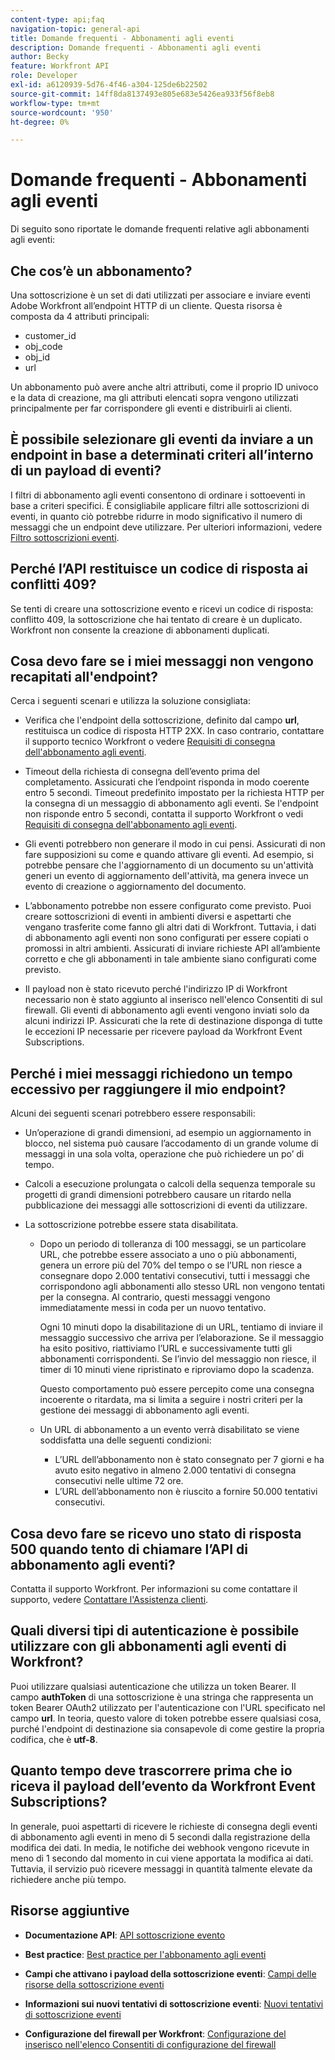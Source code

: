 ```yaml
---
content-type: api;faq
navigation-topic: general-api
title: Domande frequenti - Abbonamenti agli eventi
description: Domande frequenti - Abbonamenti agli eventi
author: Becky
feature: Workfront API
role: Developer
exl-id: a6120939-5d76-4f46-a304-125de6b22502
source-git-commit: 14ff8da8137493e805e683e5426ea933f56f8eb8
workflow-type: tm+mt
source-wordcount: '950'
ht-degree: 0%

---
```


# Domande frequenti - Abbonamenti agli eventi

<!--
{{highlighted-preview}}
-->

Di seguito sono riportate le domande frequenti relative agli abbonamenti agli eventi:

## Che cos’è un abbonamento?

Una sottoscrizione è un set di dati utilizzati per associare e inviare eventi Adobe Workfront all’endpoint HTTP di un cliente. Questa risorsa è composta da 4 attributi principali:

* customer_id
* obj_code
* obj_id
* url

Un abbonamento può avere anche altri attributi, come il proprio ID univoco e la data di creazione, ma gli attributi elencati sopra vengono utilizzati principalmente per far corrispondere gli eventi e distribuirli ai clienti.

## È possibile selezionare gli eventi da inviare a un endpoint in base a determinati criteri all’interno di un payload di eventi?

I filtri di abbonamento agli eventi consentono di ordinare i sottoeventi in base a criteri specifici. È consigliabile applicare filtri alle sottoscrizioni di eventi, in quanto ciò potrebbe ridurre in modo significativo il numero di messaggi che un endpoint deve utilizzare. Per ulteriori informazioni, vedere [Filtro sottoscrizioni eventi](../../wf-api/general/event-subs-api.md#event).

## Perché l’API restituisce un codice di risposta ai conflitti 409?

Se tenti di creare una sottoscrizione evento e ricevi un codice di risposta: conflitto 409, la sottoscrizione che hai tentato di creare è un duplicato. Workfront non consente la creazione di abbonamenti duplicati.

## Cosa devo fare se i miei messaggi non vengono recapitati all&#39;endpoint?

Cerca i seguenti scenari e utilizza la soluzione consigliata:

* Verifica che l&#39;endpoint della sottoscrizione, definito dal campo **url**, restituisca un codice di risposta HTTP 2XX. In caso contrario, contattare il supporto tecnico Workfront o vedere [Requisiti di consegna dell&#39;abbonamento agli eventi](../../wf-api/general/setup-event-sub-endpoint.md).

* Timeout della richiesta di consegna dell’evento prima del completamento. Assicurati che l’endpoint risponda in modo coerente entro 5 secondi. Timeout predefinito impostato per la richiesta HTTP per la consegna di un messaggio di abbonamento agli eventi. Se l&#39;endpoint non risponde entro 5 secondi, contatta il supporto Workfront o vedi [Requisiti di consegna dell&#39;abbonamento agli eventi](../../wf-api/general/setup-event-sub-endpoint.md).
* Gli eventi potrebbero non generare il modo in cui pensi. Assicurati di non fare supposizioni su come e quando attivare gli eventi. Ad esempio, si potrebbe pensare che l&#39;aggiornamento di un documento su un&#39;attività generi un evento di aggiornamento dell&#39;attività, ma genera invece un evento di creazione o aggiornamento del documento.
* L’abbonamento potrebbe non essere configurato come previsto. Puoi creare sottoscrizioni di eventi in ambienti diversi e aspettarti che vengano trasferite come fanno gli altri dati di Workfront. Tuttavia, i dati di abbonamento agli eventi non sono configurati per essere copiati o promossi in altri ambienti. Assicurati di inviare richieste API all’ambiente corretto e che gli abbonamenti in tale ambiente siano configurati come previsto.
* Il payload non è stato ricevuto perché l&#39;indirizzo IP di Workfront necessario non è stato aggiunto al inserisco nell&#39;elenco Consentiti di sul firewall. Gli eventi di abbonamento agli eventi vengono inviati solo da alcuni indirizzi IP. Assicurati che la rete di destinazione disponga di tutte le eccezioni IP necessarie per ricevere payload da Workfront Event Subscriptions.

## Perché i miei messaggi richiedono un tempo eccessivo per raggiungere il mio endpoint?

Alcuni dei seguenti scenari potrebbero essere responsabili:

* Un’operazione di grandi dimensioni, ad esempio un aggiornamento in blocco, nel sistema può causare l’accodamento di un grande volume di messaggi in una sola volta, operazione che può richiedere un po’ di tempo.
* Calcoli a esecuzione prolungata o calcoli della sequenza temporale su progetti di grandi dimensioni potrebbero causare un ritardo nella pubblicazione dei messaggi alle sottoscrizioni di eventi da utilizzare.
* La sottoscrizione potrebbe essere stata disabilitata.

   * Dopo un periodo di tolleranza di 100 messaggi, se un particolare URL, che potrebbe essere associato a uno o più abbonamenti, genera un errore più del 70% del tempo o se l’URL non riesce a consegnare dopo 2.000 tentativi consecutivi, tutti i messaggi che corrispondono agli abbonamenti allo stesso URL non vengono tentati per la consegna. Al contrario, questi messaggi vengono immediatamente messi in coda per un nuovo tentativo.

     Ogni 10 minuti dopo la disabilitazione di un URL, tentiamo di inviare il messaggio successivo che arriva per l’elaborazione. Se il messaggio ha esito positivo, riattiviamo l’URL e successivamente tutti gli abbonamenti corrispondenti. Se l’invio del messaggio non riesce, il timer di 10 minuti viene ripristinato e riproviamo dopo la scadenza.

     Questo comportamento può essere percepito come una consegna incoerente o ritardata, ma si limita a seguire i nostri criteri per la gestione dei messaggi di abbonamento agli eventi.

   * Un URL di abbonamento a un evento verrà disabilitato se viene soddisfatta una delle seguenti condizioni:

      * L’URL dell’abbonamento non è stato consegnato per 7 giorni e ha avuto esito negativo in almeno 2.000 tentativi di consegna consecutivi nelle ultime 72 ore.
      * L’URL dell’abbonamento non è riuscito a fornire 50.000 tentativi consecutivi.

## Cosa devo fare se ricevo uno stato di risposta 500 quando tento di chiamare l’API di abbonamento agli eventi?

Contatta il supporto Workfront. Per informazioni su come contattare il supporto, vedere [Contattare l&#39;Assistenza clienti](../../workfront-basics/tips-tricks-and-troubleshooting/contact-customer-support.md).

## Quali diversi tipi di autenticazione è possibile utilizzare con gli abbonamenti agli eventi di Workfront?

Puoi utilizzare qualsiasi autenticazione che utilizza un token Bearer. Il campo **authToken** di una sottoscrizione è una stringa che rappresenta un token Bearer OAuth2 utilizzato per l&#39;autenticazione con l&#39;URL specificato nel campo **url**. In teoria, questo valore di token potrebbe essere qualsiasi cosa, purché l&#39;endpoint di destinazione sia consapevole di come gestire la propria codifica, che è **utf-8**.

## Quanto tempo deve trascorrere prima che io riceva il payload dell’evento da Workfront Event Subscriptions?

In generale, puoi aspettarti di ricevere le richieste di consegna degli eventi di abbonamento agli eventi in meno di 5 secondi dalla registrazione della modifica dei dati. In media, le notifiche dei webhook vengono ricevute in meno di 1 secondo dal momento in cui viene apportata la modifica ai dati. Tuttavia, il servizio può ricevere messaggi in quantità talmente elevate da richiedere anche più tempo.

## Risorse aggiuntive

* **Documentazione API**: [API sottoscrizione evento](../../wf-api/general/event-subs-api.md)

* **Best practice**: [Best practice per l&#39;abbonamento agli eventi](../../wf-api/general/event-sub-best-practice.md)

* **Campi che attivano i payload della sottoscrizione eventi**: [Campi delle risorse della sottoscrizione eventi](../../wf-api/api/event-sub-resource-fields.md)

* **Informazioni sui nuovi tentativi di sottoscrizione eventi**: [Nuovi tentativi di sottoscrizione eventi](../../wf-api/api/event-sub-retries.md)

* **Configurazione del firewall per Workfront**: [Configurazione del inserisco nell&#39;elenco Consentiti di configurazione del firewall](../../administration-and-setup/get-started-wf-administration/configure-your-firewall.md)
